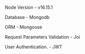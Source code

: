 Node Version - v16.15.1

Database - Mongodb

ORM - Mongoose

Request Parameters Validation - Joi

User Authentication. - JWT
